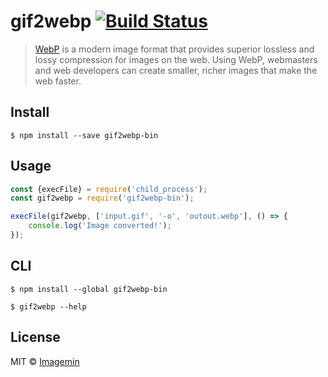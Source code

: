 # gif2webp [![Build Status](https://travis-ci.org/imagemin/gif2webp.svg?branch=master)](https://travis-ci.org/imagemin/gif2webp)

> [WebP](https://developers.google.com/speed/webp/) is a modern image format that provides superior lossless and lossy compression for images on the web. Using WebP, webmasters and web developers can create smaller, richer images that make the web faster.


## Install

```
$ npm install --save gif2webp-bin
```


## Usage

```js
const {execFile} = require('child_process');
const gif2webp = require('gif2webp-bin');

execFile(gif2webp, ['input.gif', '-o', 'outout.webp'], () => {
	console.log('Image converted!');
});
```


## CLI

```
$ npm install --global gif2webp-bin
```

```
$ gif2webp --help
```


## License

MIT © [Imagemin](https://github.com/imagemin)
